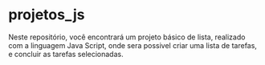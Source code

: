 # projetos_js
<p> Neste repositório, você encontrará um projeto básico de lista, realizado com a linguagem Java Script, onde sera possivel criar uma lista de tarefas, e concluir as tarefas selecionadas. </p>
